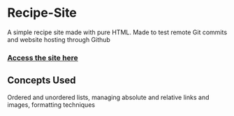 # Recipe-Site
A simple recipe site made with pure HTML. Made to test remote Git commits and website hosting through Github 

### [Access the site here](https://mohammadzfr.github.io/Recipe-Site/)

## Concepts Used
Ordered and unordered lists, managing absolute and relative links and images, formatting techniques
